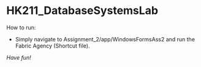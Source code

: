# HK211_DatabaseSystemsLab

How to run:
- Simply navigate to Assignment_2/app/WindowsFormsAss2 and run the Fabric Agency (Shortcut file).

*Have fun!*
